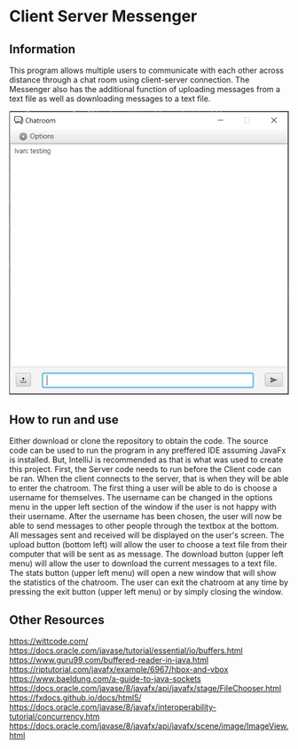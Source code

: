 # Client Server Messenger
## Information
This program allows multiple users to communicate with each other across distance through a chat room using client-server connection. The Messenger also has the additional function of uploading messages from a text file as well as downloading messages to a text file.

![](Messenger.PNG)

## How to run and use
Either download or clone the repository to obtain
the code. The source code can be used to run the program in any preffered IDE assuming JavaFx is installed. But, IntelliJ is recommended as that is what was used to create this project. First, the Server code needs to run before the Client code can be ran. When the client connects to the server, that is when they will be able to enter the chatroom. The first thing a user will be able to do is choose a username for themselves. The username can be changed in the options menu in the upper left section of the window if the user is not happy with their username. After the username has been chosen, the user will now be able to send messages to other people through the textbox at the bottom. All messages sent and received will be displayed on the user's screen. The upload button (bottom left) will allow the user to choose a text file from their computer that will be sent as as message. The download button (upper left menu) will allow the user to download the current messages to a text file. The stats button (upper left menu) will open a new window that will show the statistics of the chatroom. The user can exit the chatroom at any time by pressing the exit button (upper left menu) or by simply closing the window.

## Other Resources
https://wittcode.com/
<br/>https://docs.oracle.com/javase/tutorial/essential/io/buffers.html
<br/>https://www.guru99.com/buffered-reader-in-java.html
<br/>https://riptutorial.com/javafx/example/6967/hbox-and-vbox
<br/>https://www.baeldung.com/a-guide-to-java-sockets
<br/>https://docs.oracle.com/javase/8/javafx/api/javafx/stage/FileChooser.html
<br/>https://fxdocs.github.io/docs/html5/
<br/>https://docs.oracle.com/javase/8/javafx/interoperability-tutorial/concurrency.htm
<br/>https://docs.oracle.com/javase/8/javafx/api/javafx/scene/image/ImageView.html
